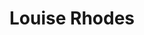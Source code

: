 ---
title: "Louise Rhodes"
summary: "Singer and songwriter from Manchester, England, now living in Wiltshire, England. Daughter of , founder of ."
image: "louise-rhodes.jpg"
apple_music_artist_url: "None"
---